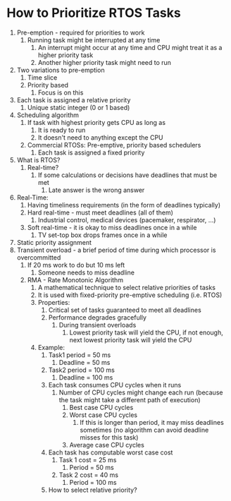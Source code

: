 # How to Prioritize RTOS Tasks #
1. Pre-emption - required for priorities to work
	1. Running task might be interrupted at any time
		1. An interrupt might occur at any time and CPU might treat it as a higher priority task
		2. Another higher priority task might need to run
2. Two variations to pre-emption
	1. Time slice
	2. Priority based
		1. Focus is on this
3. Each task is assigned a relative priority
	1. Unique static integer (0 or 1 based)
4. Scheduling algorithm
	1. If task with highest priority gets CPU as long as 
		1. It is ready to run
		2. It doesn't need to anything except the CPU
	2. Commercial RTOSs: Pre-emptive, priority based schedulers
		1. Each task is assigned a fixed priority
5. What is RTOS?
	1. Real-time?
		1. If some calculations or decisions have deadlines that must be met
			1. Late answer is the wrong answer
6. Real-Time:
	1. Having timeliness requirements (in the form of deadlines typically)
	2. Hard real-time - must meet deadlines (all of them)
		1. Industrial control, medical devices (pacemaker, respirator, ...)
	3. Soft real-time - it is okay to miss deadlines once in a while
		1. TV set-top box drops frames once in a while
7. Static priority assignment
8. Transient overload - a brief period of time during which processor is overcommitted
	1. If 20 ms work to do but 10 ms left
		1. Someone needs to miss deadline
	2. RMA - Rate Monotonic Algorithm
		1. A mathematical technique to select relative priorities of tasks
		2. It is used with fixed-priority pre-emptive scheduling (i.e. RTOS)
		3. Properties:
			1. Critical set of tasks guaranteed to meet all deadlines
			2. Performance degrades gracefully
				1. During transient overloads
					1. Lowest priority task will yield the CPU, if not enough, next lowest priority task will yield the CPU
		4. Example:
			1. Task1 period = 50 ms
				1. Deadline = 50 ms
			2. Task2 period = 100 ms
				1. Deadline = 100 ms
			3. Each task consumes CPU cycles when it runs
				1. Number of CPU cycles might change each run (because the task might take a different path of execution)
					1. Best case CPU cycles
					2. Worst case CPU cycles
						1. If this is longer than period, it may miss deadlines sometimes (no algorithm can avoid deadline misses for this task)
					3. Average case CPU cycles
			4. Each task has computable worst case cost
				1. Task 1 cost = 25 ms
					1. Period = 50 ms
				2. Task 2 cost = 40 ms
					1. Period = 100 ms
			5. How to select relative priority?